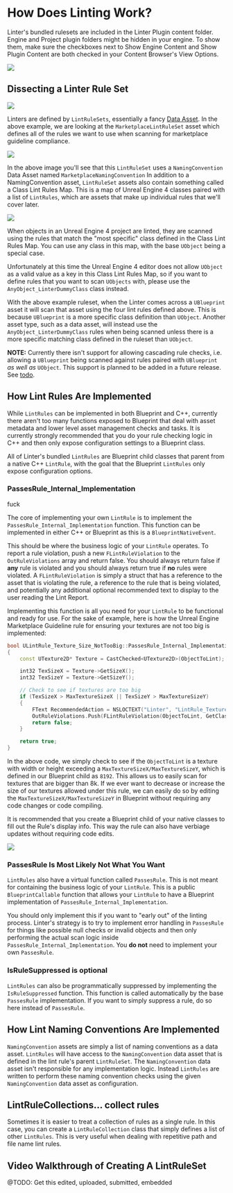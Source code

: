 # How Does Linting Work?

Linter's bundled rulesets are included in the Linter Plugin content folder. Engine and Project plugin folders might be hidden in your engine. To show them, make sure the checkboxes next to Show Engine Content and Show Plugin Content are both checked in your Content Browser's View Options.

![](img/ShowPluginContent.png)

## Dissecting a Linter Rule Set

![](img/MarketplaceLinterFolder.png)

Linters are defined by `LintRuleSets`, essentially a fancy [Data Asset](https://www.youtube.com/watch?v=gLWXZ3FXhO8). In the above example, we are looking at the `MarketplaceLintRuleSet` asset which defines all of the rules we want to use when scanning for marketplace guideline compliance.

![](img/MarketplaceLintRuleSet.png)

In the above image you'll see that this `LintRuleSet` uses a `NamingConvention` Data Asset named `MarketplaceNamingConvention` In addition to a NamingConvention asset, `LintRuleSet` assets also contain something called a Class Lint Rules Map. This is a map of Unreal Engine 4 classes paired with a list of `LintRules`, which are assets that make up individual rules that we'll cover later.

![](img/LintRulesMap.png)

When objects in an Unreal Engine 4 project are linted, they are scanned using the rules that match the "most specific" class defined in the Class Lint Rules Map. You can use any class in this map, with the base `UObject` being a special case.

Unfortunately at this time the Unreal Engine 4 editor does not allow `UObject` as a valid value as a key in this Class Lint Rules Map, so if you want to define rules that you want to scan `UObjects` with, please use the `AnyObject_LinterDummyClass` class instead.

With the above example ruleset, when the Linter comes across a `UBlueprint` asset it will scan that asset using the four lint rules defined above. This is because `UBlueprint` is a more specific class definition than `UObject`. Another asset type, such as a data asset, will instead use the `AnyObject_LinterDummyClass` rules when being scanned unless there is a more specific matching class defined in the ruleset than `UObject`.

**NOTE:** Currently there isn't support for allowing cascading rule checks, i.e. allowing a `UBlueprint` being scanned against rules paired with `UBlueprint` *as well as* `UObject`. This support is planned to be added in a future release. See [todo](/todo).

## How Lint Rules Are Implemented

While `LintRules` can be implemented in both Blueprint and C++, currently there aren't too many functions exposed to Blueprint that deal with asset metadata and lower level asset management checks and tasks. It is currently strongly recommended that you do your rule checking logic in C++ and then only expose configuration settings to a Blueprint class.

All of Linter's bundled `LintRules` are Blueprint child classes that parent from a native C++ `LintRule`, with the goal that the Blueprint `LintRules` only expose configuration options.

### PassesRule_Internal_Implementation

 fuck

The core of implementing your own `LintRule` is to implement the `PassesRule_Internal_Implementation` function. This function can be implemented in either C++ or Blueprint as this is a `BlueprintNativeEvent`. 

This should be where the business logic of your `LintRule` operates. To report a rule violation, push a new `FLintRuleViolation` to the `OutRuleViolations` array and return false. You should always return false if **any** rule is violated and you should always return true if **no** rules were violated. A `FLintRuleViolation` is simply a struct that has a reference to the asset that is violating the rule, a reference to the rule that is being violated, and potentially any additional optional recommended text to display to the user reading the Lint Report.

Implementing this function is all you need for your `LintRule` to be functional and ready for use. For the sake of example, here is how the Unreal Engine Marketplace Guideline rule for ensuring your textures are not too big is implemented:

```cpp
bool ULintRule_Texture_Size_NotTooBig::PassesRule_Internal_Implementation(UObject* ObjectToLint, const ULintRuleSet* ParentRuleSet, TArray<FLintRuleViolation>& OutRuleViolations) const
{
	const UTexture2D* Texture = CastChecked<UTexture2D>(ObjectToLint);

	int32 TexSizeX = Texture->GetSizeX();
	int32 TexSizeY = Texture->GetSizeY();

	// Check to see if textures are too big
	if (TexSizeX > MaxTextureSizeX || TexSizeY > MaxTextureSizeY)
	{
		FText RecommendedAction = NSLOCTEXT("Linter", "LintRule_Texture_Size_NotTooBig_TooBig", "Please shrink your textures dimensions so that they fit within {0}x{1} pixels.");
		OutRuleViolations.Push(FLintRuleViolation(ObjectToLint, GetClass(), FText::FormatOrdered(RecommendedAction, MaxTextureSizeX, MaxTextureSizeY)));
		return false;
	}

	return true;
}
```

In the above code, we simply check to see if the `ObjectToLint` is a texture with width or height exceeding a `MaxTextureSizeX/MaxTextureSizeY`, which is defined in our Blueprint child as `8192`. This allows us to easily scan for textures that are bigger than 8k. If we ever want to decrease or increase the size of our textures allowed under this rule, we can easily do so by editing the `MaxTextureSizeX/MaxTextureSizeY` in Blueprint without requiring any code changes or code compiling.

It is recommended that you create a Blueprint child of your native classes to fill out the Rule's display info. This way the rule can also have verbiage updates without requiring code edits.

![](img/LintRulesInBP.png)

### PassesRule Is Most Likely Not What You Want

`LintRules` also have a virtual function called `PassesRule`. This is not meant for containing the business logic of your `LintRule`. This is a public `BlueprintCallable` function that allows your `LintRule` to have a Blueprint implementation of `PassesRule_Internal_Implementation`.

You should only implement this if you want to "early out" of the linting process. Linter's strategy is to try to implement error handling in `PassesRule` for things like possible null checks or invalid objects and then only performing the actual scan logic inside `PassesRule_Internal_Implementation`. You **do not** need to implement your own `PassesRule`.

### IsRuleSuppressed is optional

`LintRules` can also be programmatically suppressed by implementing the `IsRuleSuppressed` function. This function is called automatically by the base `PassesRule` implementation. If you want to simply suppress a rule, do so here instead of `PassesRule`.

## How Lint Naming Conventions Are Implemented

`NamingConvention` assets are simply a list of naming conventions as a data asset. `LintRules` will have access to the `NamingConvention` data asset that is defined in the lint rule's parent `LintRuleSet`. The `NamingConvention` data asset isn't responsible for any implementation logic. Instead `LintRules` are written to perform these naming convention checks using the given `NamingConvention` data asset as configuration. 

## LintRuleCollections... collect rules

Sometimes it is easier to treat a collection of rules as a single rule. In this case, you can create a `LintRuleCollection` class that simply defines a list of other `LintRules`. This is very useful when dealing with repetitive path and file name lint rules.

## Video Walkthrough of Creating A LintRuleSet

@TODO: Get this edited, uploaded, submitted, embedded
